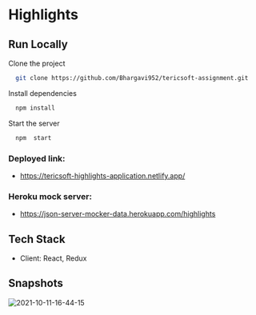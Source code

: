 # Highlights

## Run Locally

Clone the project

```bash
  git clone https://github.com/Bhargavi952/tericsoft-assignment.git
```

Install dependencies

```bash
  npm install
```

Start the server

```bash
  npm  start
```


### Deployed link:
- https://tericsoft-highlights-application.netlify.app/


### Heroku mock server:
- https://json-server-mocker-data.herokuapp.com/highlights


## Tech Stack

- Client: React, Redux 


## Snapshots

![2021-10-11-16-44-15](https://user-images.githubusercontent.com/77036158/136781346-cf8d4277-3aaf-4619-ad90-280c5ff18aea.png)


